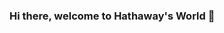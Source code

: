 ### Hi there, welcome to Hathaway's World 👋

<!--
**HathawayQAQ/HathawayQAQ** is a ✨ _special_ ✨ repository because its `README.md` (this file) appears on your GitHub profile.

Here are some ideas to get you started:

- 🏫 Undergrad at McGill (CompSci + Statistics, '26)
- 🎓 Director of Academic Affairs at McGill IEEE.
- 📑 Research Assistant at MIT on ML image recognition.
- 👭 McWiCS Community (Women In Computer Science)
- 📫 How to reach me: haohangyi516@gmail.com
- 😄 Pronouns: she/her
-->
